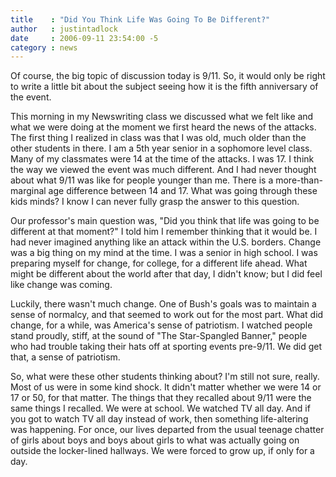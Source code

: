 ```yaml
---
title    : "Did You Think Life Was Going To Be Different?"
author   : justintadlock
date     : 2006-09-11 23:54:00 -5
category : news
---
```


Of course, the big topic of discussion today is 9/11.  So, it would only be right to write a little bit about the subject seeing how it is the fifth anniversary of the event.

This morning in my Newswriting class we discussed what we felt like and what we were doing at the moment we first heard the news of the attacks.  The first thing I realized in class was that I was old, much older than the other students in there.  I am a 5th year senior in a sophomore level class.  Many of my classmates were 14 at the time of the attacks.  I was 17.  I think the way we viewed the event was much different.  And I had never thought about what 9/11 was like for people younger than me.  There is a more-than-marginal age difference between 14 and 17.  What was going through these kids minds?  I know I can never fully grasp the answer to this question.

Our professor's main question was, "Did you think that life was going to be different at that moment?"  I told him I remember thinking that it would be.  I had never imagined anything like an attack within the U.S. borders.  Change was a big thing on my mind at the time.  I was a senior in high school.  I was preparing myself for change, for college, for a different life ahead.  What might be different about the world after that day, I didn't know; but I did feel like change was coming.

Luckily, there wasn't much change.  One of Bush's goals was to maintain a sense of normalcy, and that seemed to work out for the most part.  What did change, for a while, was America's sense of patriotism.  I watched people stand proudly, stiff, at the sound of "The Star-Spangled Banner," people who had trouble taking their hats off at sporting events pre-9/11.  We did get that, a sense of patriotism.

So, what were these other students thinking about?  I'm still not sure, really.  Most of us were in some kind shock.  It didn't matter whether we were 14 or 17 or 50, for that matter.  The things that they recalled about 9/11 were the same things I recalled.  We were at school.  We watched TV all day.  And if you got to watch TV all day instead of work, then something life-altering was happening.  For once, our lives departed from the usual teenage chatter of girls about boys and boys about girls to what was actually going on outside the locker-lined hallways.  We were forced to grow up, if only for a day.
